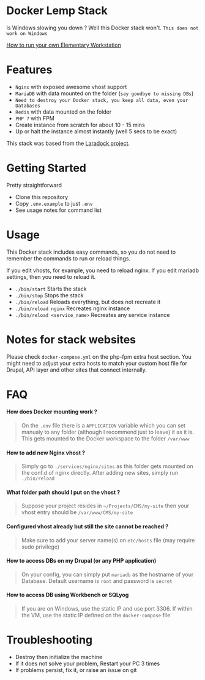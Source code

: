 # Docker Lemp Stack

Is Windows slowing you down ? Well this Docker stack won't.
`This does not work on Windows`

[How to run your own Elementary Workstation](docs/elementary.md)

# Features

* `Nginx` with exposed awesome vhost support
* `MariaDB` with data mounted on the folder (`say goodbye to missing DBs`)
* `Need to destroy your Docker stack, you keep all data, even your Databases`
* `Redis` with data mounted on the folder
* `PHP 7` with FPM
* Create instance from scratch for about 10 - 15 mins
* Up or halt the instance almost instantly (well 5 secs to be exact)

This stack was based from the [Laradock project](https://github.com/laradock/laradock).

# Getting Started

Pretty straightforward

* Clone this repository
* Copy `.env.example` to just `.env`
* See usage notes for command list

# Usage

This Docker stack includes easy commands, so you do not need to remember the
commands to run or reload things.

If you edit vhosts, for example, you need to reload nginx. If you edit mariadb
settings, then you need to reload it.

* `./bin/start` Starts the stack
* `./bin/stop` Stops the stack
* `./bin/reload` Reloads everything, but does not recreate it
* `./bin/reload nginx` Recreates nginx instance
* `./bin/reload <service_name>` Recreates any service instance

# Notes for stack websites

Please check `docker-compose.yml` on the php-fpm extra host section. You might
need to adjust your extra hosts to match your custom host file for Drupal,
API layer and other sites that connect internally.

# FAQ

#### How does Docker mounting work ?

> On the `.env` file there is a `APPLICATION` variable which you can set manualy to any folder (although I recommend just to leave) it as it is.
> This gets mounted to the Docker workspace to the folder `/var/www`

#### How to add new Nginx vhost ?

> Simply go to `./services/nginx/sites` as this folder gets mounted on the conf.d of nginx directly. After adding new sites, simply run `./bin/reload`

#### What folder path should I put on the vhost ?

> Suppose your project resides in `~/Projects/CMS/my-site` then your vhost entry should be `/var/www/CMS/my-site`

#### Configured vhost already but still the site cannot be reached ?

> Make sure to add your server name(s) on `etc/hosts` file (may require sudo privilege)

#### How to access DBs on my Drupal (or any PHP application)

> On your config, you can simply put `mariadb` as the hostname of your Database. Default username is `root` and password is `secret`

#### How to access DB using Workbench or SQLyog

> If you are on Windows, use the static IP and use port 3306. If within the VM, use the static IP defined on the `docker-compose` file

# Troubleshooting

* Destroy then initialize the machine
* If it does not solve your problem, Restart your PC 3 times
* If problems persist, fix it, or raise an issue on git
